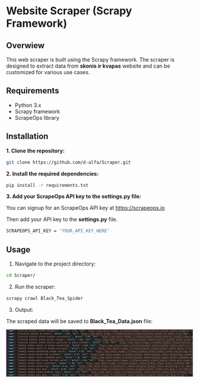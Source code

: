 # Website Scraper (Scrapy Framework)

## Overwiew

This web scraper is built using the Scrapy framework. The scraper is designed to extract data from **skonis ir kvapas** website and can be customized for various use cases.

## Requirements

- Python 3.x
- Scrapy framework
- ScrapeOps library

## Installation

**1. Clone the repository:**
```bash
git clone https://github.com/d-alfa/Scraper.git
```
**2. Install the required dependencies:**
```bash
pip install -r requirements.txt
```
**3. Add your ScrapeOps API key to the settings.py file:**

You can signup for an ScrapeOps API key at https://scrapeops.io

Then add your API key to the **settings.py** file. 
```bash
SCRAPEOPS_API_KEY = 'YOUR_API_KEY_HERE'
```
## Usage

1. Navigate to the project directory:
```bash
cd Scraper/
```
2. Run the scraper:
```bash
scrapy crawl Black_Tea_Spider
```
3. Output:

The scraped data will be saved to **Black_Tea_Data.json** file:

![Scrapy Logo](Output.png)
